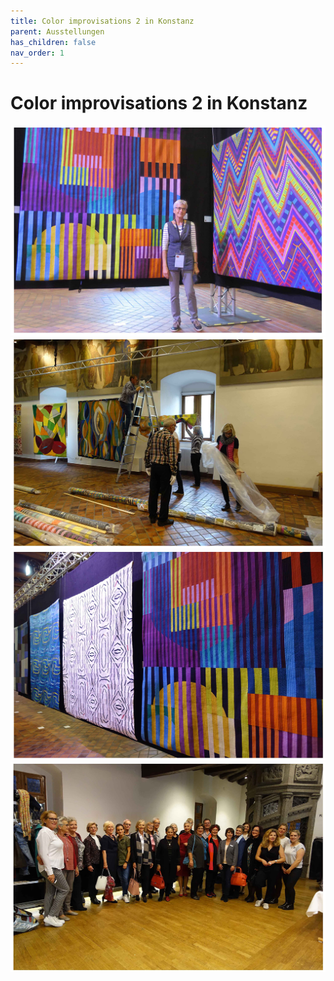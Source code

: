 ```yaml
---
title: Color improvisations 2 in Konstanz
parent: Ausstellungen
has_children: false
nav_order: 1
---
```


# Color improvisations 2 in Konstanz

<img src="images/exhibitions1/1.jpg" loading="lazy" alt="" width="768">
<img src="images/exhibitions1/2.jpg" loading="lazy" alt="" width="768">
<img src="images/exhibitions1/3.jpg" loading="lazy" alt="" width="768">
<img src="images/exhibitions1/4.jpg" loading="lazy" alt="" width="768">